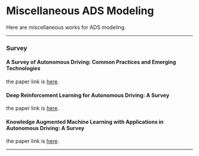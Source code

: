 # Miscellaneous ADS Modeling

Here are miscellaneous works for ADS modeling.

---

### Survey


#### A Survey of Autonomous Driving: Common Practices and Emerging Technologies
the paper link is [here](https://arxiv.org/pdf/1906.05113).

#### Deep Reinforcement Learning for Autonomous Driving: A Survey
the paper link is [here](https://arxiv.org/pdf/2002.00444).

#### Knowledge Augmented Machine Learning with Applications in Autonomous Driving: A Survey
the paper link is [here](https://arxiv.org/pdf/2205.04712).


---



